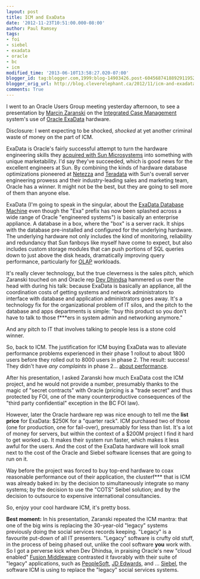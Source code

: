 ```yaml
---
layout: post
title: ICM and ExaData
date: '2012-11-23T10:51:00.000-08:00'
author: Paul Ramsey
tags:
- foi
- siebel
- exadata
- oracle
- bc
- icm
modified_time: '2013-06-10T13:58:27.020-07:00'
blogger_id: tag:blogger.com,1999:blog-14903426.post-6045687418892911952
blogger_orig_url: http://blog.cleverelephant.ca/2012/11/icm-and-exadata.html
comments: True
---
```


I went to an Oracle Users Group meeting yesterday afternoon, to see a presentation by [Marcin Zaranski](http://dir.gov.bc.ca/gtds.cgi?esearch=&amp;view=detailed&amp;sortBy=name&amp;for=people&amp;attribute=name&amp;matchMethod=is&amp;searchString=Marcin+Zaranski&amp;objectId=121598) on the [Integrated Case Management](/2012/06/more-icm.html) system's use of [Oracle ExaData](http://www.oracle.com/us/products/database/exadata/overview/index.html) hardware. 

Disclosure: I went expecting to be shocked, *shocked* at yet another criminal waste of money on the part of ICM.

ExaData is Oracle's fairly successful attempt to turn the hardware engineering skills they [acquired with Sun Microsystems](http://www.oracle.com/us/corporate/press/018363) into something with unique marketability. I'd say they've succeeded, which is good news for the excellent engineers at Sun. By combining the kinds of hardware database optimizations pioneered at [Netezza](http://www-01.ibm.com/software/data/netezza/) and [Teradata](http://www.teradata.com/) with Sun's overall server engineering prowess and their industry-leading sales and marketing team, Oracle has a winner. It might not be the best, but they are going to sell more of them than anyone else.

ExaData (I'm going to speak in the singular, about the [ExaData Database Machine](http://www.oracle.com/us/products/database/exadata/overview/index.html) even though the "Exa" prefix has now been splashed across a wide range of Oracle "engineered systems") is basically an enterprise appliance. A database in a box, where the "box" is a server rack. It ships with the database pre-installed and configured for the underlying hardware. The underlying hardware not only includes the kind of monitoring, reliability and redundancy that Sun fanboys like myself have come to expect, but also includes custom storage modules that can push portions of SQL queries down to just above the disk heads, dramatically improving query performance, particularly for [OLAP](http://en.wikipedia.org/wiki/Online_analytical_processing) workloads.

It's really clever technology, but the true cleverness is the sales pitch, which Zaranski touched on and Oracle rep [Dev Dhindsa](http://ca.linkedin.com/in/ddhindsa) hammered us over the head with during his talk: because ExaData is basically an appliance, all the coordination costs of getting systems and network administrators to interface with database and application administrators goes away. It's a technology fix for the organizational problem of IT silos, and the pitch to the database and apps departments is simple: "buy this product so you don't have to talk to those f***ers in system admin and networking anymore."

And any pitch to IT that involves talking to people less is a stone cold winner.

So, back to ICM. The justification for ICM buying ExaData was to alleviate performance problems experienced in their phase 1 rollout to about 1800 users before they rolled out to 8000 users in phase 2. The result: success! They didn't have *any complaints* in phase 2... [about performance](http://www.theprovince.com/life/Glitchy+million+computer+system+adds+social+workers+headaches/7495316/story.html). 

After his presentation, I asked Zaranski how much ExaData cost the ICM project, and he would not provide a number, presumably thanks to the magic of "secret contracts" with Oracle (pricing is a "trade secret" and thus protected by FOI, one of the many counterproductive consequences of the "third party confidential" exception in the BC FOI law).

However, later the Oracle hardware rep was nice enough to tell me the **list price** for ExaData: $250K for a "quarter rack". ICM purchased two of those (one for production, one for fail-over), presumably for less than list. It's a lot of money for servers, but within the context of a $200M project I find it hard to get worked up. It makes their system run faster, which makes it less awful for the users. And the cost of the ExaData hardware will look small next to the cost of the Oracle and Siebel software licenses that are going to run on it.

Way before the project was forced to buy top-end hardware to coax reasonable performance out of their application, the clusterf*** that is ICM was already baked in: by the decision to simultaneously integrate so many systems; by the decision to use the "COTS" Seibel solution; and by the decision to outsource to expensive international consultancies.

So, enjoy your cool hardware ICM, it's pretty boss.

**Best moment:** In his presentation, Zaranski repeated the ICM mantra: that one of the big wins is replacing the 30-year-old "legacy" systems previously doing the social services records keeping. "Legacy" is a favourite put-down of all IT presenters. "Legacy" software is crufty old stuff, in the process of being phased out, unlike the cool software **you** work with. So I got a perverse kick when Dev Dhindsa, in praising Oracle's new "cloud enabled" [Fusion Middleware](http://www.oracle.com/us/products/middleware/overview/index.html) contrasted it favorably with their suite of "legacy" applications, such as [PeopleSoft](http://www.oracle.com/us/products/applications/peoplesoft-enterprise/human-capital-management/overview/index.html), [JD Edwards](http://www.oracle.com/us/products/applications/jd-edwards-enterpriseone/overview/index.html), and ... [Siebel](http://www.oracle.com/us/products/applications/siebel/overview/index.html), the software ICM is using to replace the "legacy" social services systems.<br />